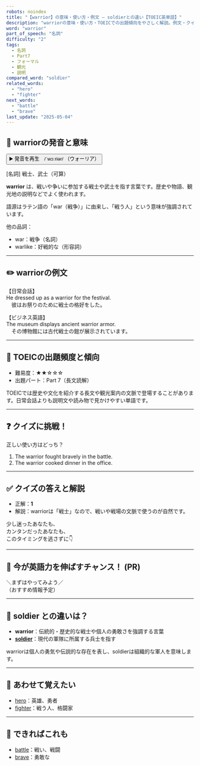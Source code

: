```yaml
---
robots: noindex
title: "【warrior】の意味・使い方・例文 ― soldierとの違い【TOEIC英単語】"
description: "warriorの意味・使い方・TOEICでの出題傾向をやさしく解説。例文・クイズ付きでsoldierとの違いもわかりやすく学べます。"
word: "warrior"
part_of_speech: "名詞"
difficulty: "2"
tags:
  - 名詞
  - Part7
  - フォーマル
  - 観光
  - 説明
compared_word: "soldier"
related_words:
  - "hero"
  - "fighter"
next_words:
  - "battle"
  - "brave"
last_update: "2025-05-04"
---
```


## 🔰 warriorの発音と意味

<button class="play-audio" onclick="playTTS('warrior')">
  <span class="play-audio-main">
    ▶️ 発音を再生　/ˈwɔːriər/
  </span>
  <span class="play-audio-sub">
    （ウォーリア）
  </span>
</button>

[名詞] 戦士、武士（可算）

**warrior** は、戦いや争いに参加する戦士や武士を指す言葉です。歴史や物語、観光地の説明などでよく使われます。

語源はラテン語の「war（戦争）」に由来し、「戦う人」という意味が強調されています。

他の品詞：  
- war：戦争（名詞）
- warlike：好戦的な（形容詞）

---

## ✏️ warriorの例文

【日常会話】  
He dressed up as a warrior for the festival.  
　彼はお祭りのために戦士の格好をした。

【ビジネス英語】  
The museum displays ancient warrior armor.  
　その博物館には古代戦士の鎧が展示されています。

---

## 🎯 TOEICの出題頻度と傾向

- 難易度：★★☆☆☆
- 出題パート：Part 7（長文読解）

TOEICでは歴史や文化を紹介する長文や観光案内の文脈で登場することがあります。日常会話よりも説明文や読み物で見かけやすい単語です。

---

## ❓ クイズに挑戦！

正しい使い方はどっち？

1. The warrior fought bravely in the battle.  
2. The warrior cooked dinner in the office.

---

## ✅ クイズの答えと解説

- 正解：**1**
- 解説：warriorは「戦士」なので、戦いや戦場の文脈で使うのが自然です。

少し迷ったあなたも、  
カンタンだったあなたも、  
このタイミングを逃さずに👇️

---

## 🚀 今が英語力を伸ばすチャンス！ (PR)

<div class="info-center">
＼まずはやってみよう／<br>  
（おすすめ情報予定）
</div>

---

## 🤔  soldier との違いは？

- **warrior**：伝統的・歴史的な戦士や個人の勇敢さを強調する言葉
- **[soldier](/word/soldier)**：現代の軍隊に所属する兵士を指す

warriorは個人の勇気や伝説的な存在を表し、soldierは組織的な軍人を意味します。

---

## 🧩 あわせて覚えたい

- [hero](/word/hero)：英雄、勇者
- [fighter](/word/fighter)：戦う人、格闘家

---

## 📖 できればこれも

- [battle](/word/battle)：戦い、戦闘
- [brave](/word/brave)：勇敢な

<!-- cvid: aid09_bid08 -->
